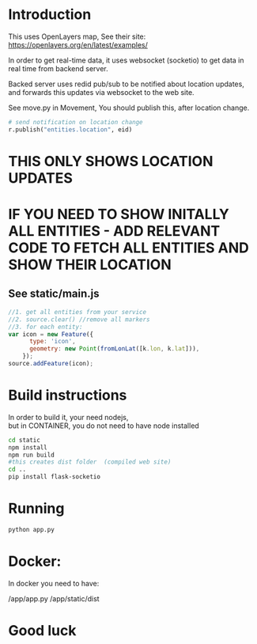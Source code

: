# Introduction
This uses OpenLayers map,
See their site: https://openlayers.org/en/latest/examples/

In order to get real-time data, it uses websocket (socketio) to get data in real time from backend server.

Backed server uses redid pub/sub to be notified about location updates, and forwards this updates via websocket to the web site.


See move.py in Movement,
You should publish this, after location change.
```python
# send notification on location change
r.publish("entities.location", eid)
```

# THIS ONLY SHOWS LOCATION UPDATES
# IF YOU NEED TO SHOW INITALLY ALL ENTITIES - ADD RELEVANT CODE TO FETCH ALL ENTITIES AND SHOW THEIR LOCATION
## See static/main.js
```js
//1. get all entities from your service
//2. source.clear() //remove all markers
//3. for each entity:
var icon = new Feature({
      type: 'icon',
      geometry: new Point(fromLonLat([k.lon, k.lat])),
    });
source.addFeature(icon);
```

# Build instructions

In order to build it, your need nodejs,    
but in CONTAINER, you do not need to have node installed

```bash
cd static
npm install
npm run build
#this creates dist folder  (compiled web site)
cd ..
pip install flask-socketio
```

# Running
```bash
python app.py
```

# Docker:
In docker you need to have:

/app/app.py
/app/static/dist

# Good luck



